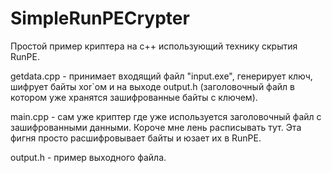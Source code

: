 # SimpleRunPECrypter

Простой пример криптера на c++ использующий технику скрытия RunPE.

getdata.cpp - принимает входящий файл "input.exe", генерирует ключ, шифрует байты xor`ом и на выходе output.h (заголовочный файл в котором уже хранятся зашифрованные байты с ключем).

main.cpp - сам уже криптер где уже используется заголовочный файл с зашифрованными данными. Короче мне лень расписывать тут. Эта фигня просто расшифровывает байты и юзает их в RunPE.

output.h - пример выходного файла.


